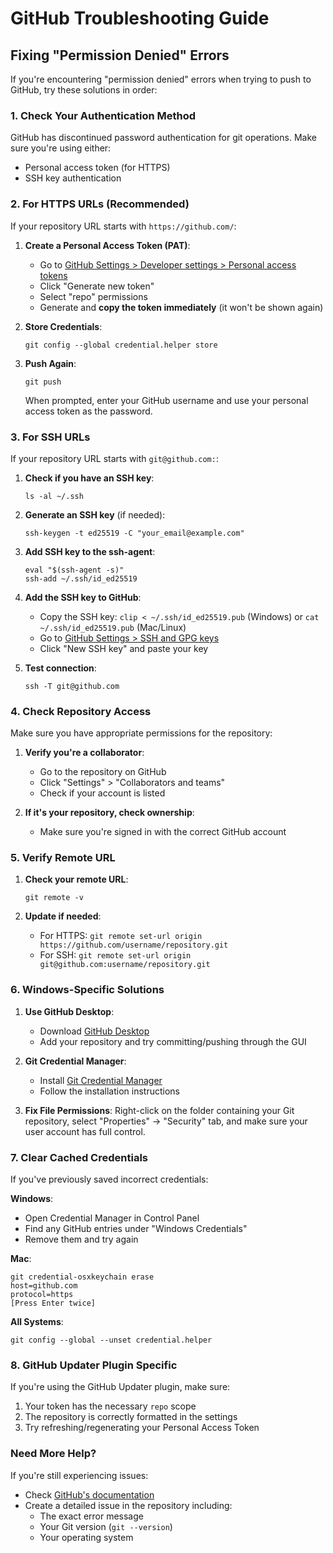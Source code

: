 # GitHub Troubleshooting Guide

## Fixing "Permission Denied" Errors

If you're encountering "permission denied" errors when trying to push to GitHub, try these solutions in order:

### 1. Check Your Authentication Method

GitHub has discontinued password authentication for git operations. Make sure you're using either:
- Personal access token (for HTTPS)
- SSH key authentication

### 2. For HTTPS URLs (Recommended)

If your repository URL starts with `https://github.com/`:

1. **Create a Personal Access Token (PAT)**:
   - Go to [GitHub Settings > Developer settings > Personal access tokens](https://github.com/settings/tokens)
   - Click "Generate new token"
   - Select "repo" permissions
   - Generate and **copy the token immediately** (it won't be shown again)

2. **Store Credentials**:
   ```
   git config --global credential.helper store
   ```

3. **Push Again**:
   ```
   git push
   ```
   
   When prompted, enter your GitHub username and use your personal access token as the password.

### 3. For SSH URLs

If your repository URL starts with `git@github.com:`:

1. **Check if you have an SSH key**:
   ```
   ls -al ~/.ssh
   ```

2. **Generate an SSH key** (if needed):
   ```
   ssh-keygen -t ed25519 -C "your_email@example.com"
   ```

3. **Add SSH key to the ssh-agent**:
   ```
   eval "$(ssh-agent -s)"
   ssh-add ~/.ssh/id_ed25519
   ```

4. **Add the SSH key to GitHub**:
   - Copy the SSH key: `clip < ~/.ssh/id_ed25519.pub` (Windows) or `cat ~/.ssh/id_ed25519.pub` (Mac/Linux)
   - Go to [GitHub Settings > SSH and GPG keys](https://github.com/settings/keys)
   - Click "New SSH key" and paste your key

5. **Test connection**:
   ```
   ssh -T git@github.com
   ```

### 4. Check Repository Access

Make sure you have appropriate permissions for the repository:

1. **Verify you're a collaborator**:
   - Go to the repository on GitHub
   - Click "Settings" > "Collaborators and teams"
   - Check if your account is listed

2. **If it's your repository, check ownership**:
   - Make sure you're signed in with the correct GitHub account

### 5. Verify Remote URL

1. **Check your remote URL**:
   ```
   git remote -v
   ```

2. **Update if needed**:
   - For HTTPS: `git remote set-url origin https://github.com/username/repository.git`
   - For SSH: `git remote set-url origin git@github.com:username/repository.git`

### 6. Windows-Specific Solutions

1. **Use GitHub Desktop**:
   - Download [GitHub Desktop](https://desktop.github.com/)
   - Add your repository and try committing/pushing through the GUI

2. **Git Credential Manager**:
   - Install [Git Credential Manager](https://github.com/GitCredentialManager/git-credential-manager)
   - Follow the installation instructions

3. **Fix File Permissions**: Right-click on the folder containing your Git repository, select "Properties" → "Security" tab, and make sure your user account has full control.

### 7. Clear Cached Credentials

If you've previously saved incorrect credentials:

**Windows**:
- Open Credential Manager in Control Panel
- Find any GitHub entries under "Windows Credentials"
- Remove them and try again

**Mac**:
```
git credential-osxkeychain erase
host=github.com
protocol=https
[Press Enter twice]
```

**All Systems**:
```
git config --global --unset credential.helper
```

### 8. GitHub Updater Plugin Specific

If you're using the GitHub Updater plugin, make sure:

1. Your token has the necessary `repo` scope
2. The repository is correctly formatted in the settings
3. Try refreshing/regenerating your Personal Access Token

### Need More Help?

If you're still experiencing issues:
- Check [GitHub's documentation](https://docs.github.com/en/authentication)
- Create a detailed issue in the repository including:
  - The exact error message
  - Your Git version (`git --version`)
  - Your operating system
